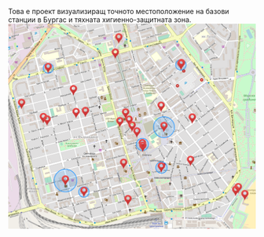 Това е проект визуализиращ точното местоположение на базови станции в Бургас и тяхната хигиенно-защитната зона.
![Screenshot of the app](screenshot.png)
